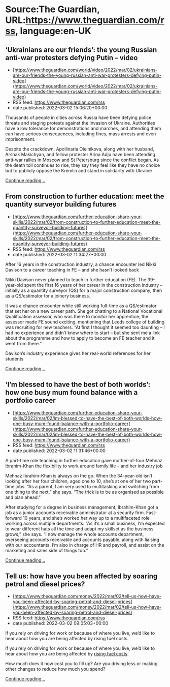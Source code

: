# Source:The Guardian, URL:https://www.theguardian.com/rss, language:en-UK

## ‘Ukrainians are our friends’: the young Russian anti-war protesters defying Putin – video
 - [https://www.theguardian.com/world/video/2022/mar/02/ukrainians-are-our-friends-the-young-russian-anti-war-protesters-defying-putin-video](https://www.theguardian.com/world/video/2022/mar/02/ukrainians-are-our-friends-the-young-russian-anti-war-protesters-defying-putin-video)
 - RSS feed: https://www.theguardian.com/rss
 - date published: 2022-03-02 15:06:20+00:00

<p>Thousands of people in cities across Russia have been defying police threats and staging protests against the invasion of Ukraine. Authorities have a low tolerance for demonstrations and marches, and attending them can have serious
consequences, including fines, mass arrests and even imprisonment.&nbsp;</p><p>Despite the crackdown, Apollinaria Oleinikova, along
with her husband, Arshak Makichyan, and fellow protester Arina Adju have been attending anti-war rallies in Moscow and St Petersburg since the conflict began. As the death toll continues to rise, they say they
feel like they have no choice but to publicly oppose the Kremlin and stand in solidarity with Ukraine</p> <a href="https://www.theguardian.com/world/video/2022/mar/02/ukrainians-are-our-friends-the-young-russian-anti-war-protesters-defying-putin-video">Continue reading...</a>

## From construction to further education: meet the quantity surveyor building futures
 - [https://www.theguardian.com/further-education-share-your-skills/2022/mar/02/from-construction-to-further-education-meet-the-quantity-surveyor-building-futures](https://www.theguardian.com/further-education-share-your-skills/2022/mar/02/from-construction-to-further-education-meet-the-quantity-surveyor-building-futures)
 - RSS feed: https://www.theguardian.com/rss
 - date published: 2022-03-02 11:34:27+00:00

<p>After 16 years in the construction industry, a chance encounter led Nikki Davison to a career teaching in FE – and she hasn’t looked back</p><p>Nikki Davison never planned to teach in further education (FE). The 39-year-old spent the first 16 years of her career in the construction industry – initially as a quantity surveyor (QS) for a major construction company, then as a QS/estimator for a joinery business.</p><p>It was a chance encounter while still working full-time as a QS/estimator that set her on a new career path. She got chatting to a National Vocational Qualification assessor, who was there to monitor her apprentice; the assessor made FE sound exciting, mentioning that Leeds college of building was recruiting for new teachers. “At first I thought it seemed too daunting – I had no experience and didn’t know where to start – but she sent me a link about the programme and how to apply to become an FE teacher and it went from there.”</p><p>Davison’s industry experience gives her real-world references for her students</p> <a href="https://www.theguardian.com/further-education-share-your-skills/2022/mar/02/from-construction-to-further-education-meet-the-quantity-surveyor-building-futures">Continue reading...</a>

## ‘I’m blessed to have the best of both worlds’: how one busy mum found balance with a portfolio career
 - [https://www.theguardian.com/further-education-share-your-skills/2022/mar/02/im-blessed-to-have-the-best-of-both-worlds-how-one-busy-mum-found-balance-with-a-portfolio-career](https://www.theguardian.com/further-education-share-your-skills/2022/mar/02/im-blessed-to-have-the-best-of-both-worlds-how-one-busy-mum-found-balance-with-a-portfolio-career)
 - RSS feed: https://www.theguardian.com/rss
 - date published: 2022-03-02 11:31:46+00:00

<p>A part-time role teaching in further education gave mother-of-four Mehnaz Ibrahim-Khan the flexibility to work around family life – and her industry job</p><p>Mehnaz Ibrahim-Khan is always on the go. When the 34-year-old isn’t looking after her four children, aged one to 10, she’s at one of her two part-time jobs. “As a parent, I am very used to multitasking and switching from one thing to the next,” she says. “The trick is to be as organised as possible and plan ahead.”</p><p>After studying for a degree in business management, Ibrahim-Khan got a job as a junior accounts receivable administrator at a security firm. Fast-forward 10 years, and she’s worked her way up to a multifaceted role working across multiple departments. “As it’s a small business, I’m expected to wear different hats all the time and adapt my skillset as the business grows,” she says. “I now manage the whole accounts department, overseeing accounts receivable and accounts payable, along with liaising with our accountants. I’m also in charge of HR and payroll, and assist on the marketing and sales side of things too.”</p> <a href="https://www.theguardian.com/further-education-share-your-skills/2022/mar/02/im-blessed-to-have-the-best-of-both-worlds-how-one-busy-mum-found-balance-with-a-portfolio-career">Continue reading...</a>

## Tell us: how have you been affected by soaring petrol and diesel prices?
 - [https://www.theguardian.com/money/2022/mar/02/tell-us-how-have-you-been-affected-by-soaring-petrol-and-diesel-prices](https://www.theguardian.com/money/2022/mar/02/tell-us-how-have-you-been-affected-by-soaring-petrol-and-diesel-prices)
 - RSS feed: https://www.theguardian.com/rss
 - date published: 2022-03-02 09:05:03+00:00

<p>If you rely on driving for work or because of where you live, we’d like to hear about how you are being affected by rising fuel costs</p><p>If you rely on driving for work or because of where you live, we’d like to hear about how you are being affected by <a href="https://www.theguardian.com/business/2022/feb/28/uk-petrol-prices-pass-the-grim-milestone-of-150p-for-the-first-time">rising fuel costs</a>.</p><p>How much does it now cost you to fill up? Are you driving less or making other changes to reduce how much you spend?</p> <a href="https://www.theguardian.com/money/2022/mar/02/tell-us-how-have-you-been-affected-by-soaring-petrol-and-diesel-prices">Continue reading...</a>

